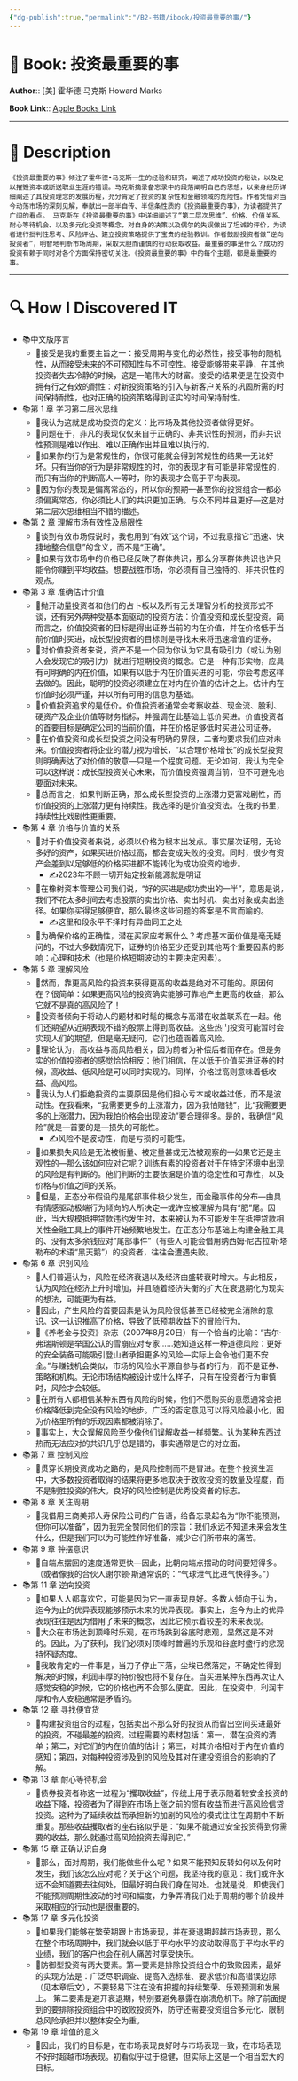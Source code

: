 ```yaml
---
{"dg-publish":true,"permalink":"/B2-书籍/ibook/投资最重要的事/"}
---
```



# 📔 Book: 投资最重要的事

**Author**:: [美] 霍华德·马克斯 Howard Marks

**Book Link**:: [Apple Books Link](ibooks://assetid/9216420D280E08BF03A61C17D21A2EE2)

---
# 🧾 Description
	《投资最重要的事》倾注了霍华德•马克斯一生的经验和研究，阐述了成功投资的秘诀，以及足以摧毁资本或断送职业生涯的错误。马克斯摘录备忘录中的段落阐明自己的思想，以亲身经历详细阐述了其投资理念的发展历程，充分肯定了投资的复杂性和金融领域的危险性。作者凭借对当今动荡市场的深刻见解，奉献出一部半自传、半信条性质的《投资最重要的事》，为读者提供了广阔的看点。 马克斯在《投资最重要的事》中详细阐述了“第二层次思维”、价格、价值关系、耐心等待机会、以及多元化投资等概念，对自身的决策以及偶尔的失误做出了坦诚的评价，为读者进行批判性思考、风险评估、建立投资策略提供了宝贵的经验教训。作者鼓励投资者做“逆向投资者”，明智地判断市场周期，采取大胆而谨慎的行动获取收益。最重要的事是什么？成功的投资有赖于同时对各个方面保持密切关注。《投资最重要的事》中的每个主题，都是最重要的事。

---
# 🔍 How I Discovered IT

- 📚中文版序言
	- 🎯接受是我的重要主旨之一：接受周期与变化的必然性，接受事物的随机性，从而接受未来的不可预知性与不可控性。接受能够带来平静，在其他投资者失去冷静的时候，这是一笔伟大的财富。接受的结果便是在投资中拥有行之有效的耐性：对新投资策略的引入与新客户关系的巩固所需的时间保持耐性，也对正确的投资策略得到证实的时间保持耐性。
- 📚第 1 章 学习第二层次思维
	- 🎯我认为这就是成功投资的定义：比市场及其他投资者做得更好。
	- 🎯问题在于，非凡的表现仅仅来自于正确的、非共识性的预测，而非共识性预测是难以作出、难以正确作出并且难以执行的。
	- 🎯如果你的行为是常规性的，你很可能就会得到常规性的结果—无论好坏。只有当你的行为是非常规性的时，你的表现才有可能是非常规性的，而只有当你的判断高人一等时，你的表现才会高于平均表现。
	- 🎯因为你的表现是偏离常态的，所以你的预期—甚至你的投资组合—都必须偏离常态，你必须比人们的共识更加正确。与众不同并且更好—这是对第二层次思维相当不错的描述。
- 📚第 2 章 理解市场有效性及局限性
	- 🎯谈到有效市场假说时，我也用到“有效”这个词，不过我意指它“迅速、快捷地整合信息”的含义，而不是“正确”。
	- 🎯如果有效市场中的价格已经反映了群体共识，那么分享群体共识也许只能令你赚到平均收益。想要战胜市场，你必须有自己独特的、非共识性的观点。
- 📚第 3 章 准确估计价值
	- 🎯抛开动量投资者和他们的占卜板以及所有无关理智分析的投资形式不谈，还有另外两种受基本面驱动的投资方法：价值投资和成长型投资。简而言之，价值投资者的目标是得出证券当前的内在价值，并在价格低于当前价值时买进，成长型投资者的目标则是寻找未来将迅速增值的证券。
	- 🎯对价值投资者来说，资产不是一个因为你认为它具有吸引力（或认为别人会发现它的吸引力）就进行短期投资的概念。它是一种有形实物，应具有可明确的内在价值，如果有以低于内在价值买进的可能，你会考虑这样去做的。因此，聪明的投资必须建立在对内在价值的估计之上。估计内在价值时必须严谨，并以所有可用的信息为基础。
	- 🎯价值投资追求的是低价。价值投资者通常会考察收益、现金流、股利、硬资产及企业价值等财务指标，并强调在此基础上低价买进。价值投资者的首要目标是确定公司的当前价值，并在价格足够低时买进公司证券。
	- 🎯在价值投资和成长型投资之间没有明确的界限，二者均要求我们应对未来。价值投资者将企业的潜力视为增长，“以合理价格增长”的成长型投资则明确表达了对价值的敬意—只是一个程度问题。无论如何，我认为完全可以这样说：成长型投资关心未来，而价值投资强调当前，但不可避免地要面对未来。
	- 🎯总而言之，如果判断正确，那么成长型投资的上涨潜力更富戏剧性，而价值投资的上涨潜力更有持续性。我选择的是价值投资法。在我的书里，持续性比戏剧性更重要。
- 📚第 4 章 价格与价值的关系
	- 🎯对于价值投资者来说，必须以价格为根本出发点。事实屡次证明，无论多好的资产，如果买进价格过高，都会变成失败的投资。同时，很少有资产会差到以足够低的价格买进都不能转化为成功投资的地步。
		- ✍️2023年不顾一切开始定投新能源就是明证
	- 🎯在橡树资本管理公司我们说，“好的买进是成功卖出的一半”，意思是说，我们不花太多时间去考虑股票的卖出价格、卖出时机、卖出对象或卖出途径。如果你买得足够便宜，那么最终这些问题的答案是不言而喻的。
		- ✍️这里和段永平不择时有异曲同工之处
	- 🎯为确保价格的正确性，潜在买家应考察什么？考虑基本面价值是毫无疑问的，不过大多数情况下，证券的价格至少还受到其他两个重要因素的影响：心理和技术（也是价格短期波动的主要决定因素）。
- 📚第 5 章 理解风险
	- 🎯然而，靠更高风险的投资来获得更高的收益是绝对不可能的。原因何在？很简单：如果更高风险的投资确实能够可靠地产生更高的收益，那么它就不是真的高风险了！
	- 🎯投资者倾向于将动人的题材和时髦的概念与高潜在收益联系在一起。他们还期望从近期表现不错的股票上得到高收益。这些热门投资可能暂时会实现人们的期望，但是毫无疑问，它们也蕴涵着高风险。
	- 🎯理论认为，高收益与高风险相关，因为前者为补偿后者而存在。但是务实的价值投资者的感觉恰恰相反：他们相信，在以低于价值买进证券的时候，高收益、低风险是可以同时实现的。同样，价格过高则意味着低收益、高风险。
	- 🎯我认为人们拒绝投资的主要原因是他们担心亏本或收益过低，而不是波动性。在我看来，“我需要更多的上涨潜力，因为我怕赔钱”，比“我需要更多的上涨潜力，因为我怕价格会出现波动”要合理得多。是的，我确信“风险”就是—首要的是—损失的可能性。
		- ✍️风险不是波动性，而是亏损的可能性。
	- 🎯如果损失风险是无法被衡量、被定量甚或无法被观察的—如果它还是主观性的—那么该如何应对它呢？训练有素的投资者对于在特定环境中出现的风险是有判断的。他们判断的主要依据是价值的稳定性和可靠性，以及价格与价值之间的关系。
	- 🎯但是，正态分布假设的是尾部事件极少发生，而金融事件的分布—由具有情感驱动极端行为倾向的人所决定—或许应被理解为具有“肥”尾。因此，当大规模抵押贷款违约发生时，本来被认为不可能发生在抵押贷款相关性金融工具上的事件开始频繁地发生。在正态分布基础上构建金融工具的、没有太多余钱应对“尾部事件”（有些人可能会借用纳西姆·尼古拉斯·塔勒布的术语“黑天鹅”）的投资者，往往会遭遇失败。  
- 📚第 6 章 识别风险
	- 🎯人们普遍认为，风险在经济衰退以及经济由盛转衰时增大。与此相反，认为风险在经济上升时增加，并且随着经济失衡的扩大在衰退期化为现实的想法，可能更为有益。
	- 🎯因此，产生风险的首要因素是认为风险很低甚至已经被完全消除的意识。这一认识推高了价格，导致了低预期收益下的冒险行为。
	- 🎯《养老金与投资》杂志（2007年8月20日）有一个恰当的比喻：“吉尔·弗瑞斯顿是举国公认的雪崩应对专家……她知道这样一种道德风险：更好的安全装备可能吸引登山者承担更多的风险—实际上会令他们更不安全。”与赚钱机会类似，市场的风险水平源自参与者的行为，而不是证券、策略和机构。无论市场结构被设计成什么样子，只有在投资者行为审慎时，风险才会较低。  
	- 🎯在所有人都相信某种东西有风险的时候，他们不愿购买的意愿通常会把价格降低到完全没有风险的地步。广泛的否定意见可以将风险最小化，因为价格里所有的乐观因素都被消除了。
	- 🎯事实上，大众误解风险至少像他们误解收益一样频繁。认为某种东西过热而无法应对的共识几乎总是错的，事实通常是它的对立面。
- 📚第 7 章 控制风险
	- 🎯贯穿长期投资成功之路的，是风险控制而不是冒进。在整个投资生涯中，大多数投资者取得的结果将更多地取决于致败投资的数量及程度，而不是制胜投资的伟大。良好的风险控制是优秀投资者的标志。
- 📚第 8 章 关注周期
	- 🎯我借用三商美邦人寿保险公司的广告语，给备忘录起名为“你不能预测，但你可以准备”，因为我完全赞同他们的宗旨：我们永远不知道未来会发生什么，但是我们可以为可能性作好准备，减少它们所带来的痛苦。
- 📚第 9 章 钟摆意识
	- 🎯自端点摆回的速度通常更快—因此，比朝向端点摆动的时间要短得多。（或者像我的合伙人谢尔顿·斯通常说的：“气球泄气比进气快得多。”）
- 📚第 11 章 逆向投资
	- 🎯如果人人都喜欢它，可能是因为它一直表现良好。多数人倾向于认为，迄今为止的优异表现能够预示未来的优异表现。事实上，迄今为止的优异表现往往是因为借用了未来的概念，因此它预示着较差的未来表现。
	- 🎯大众在市场达到顶峰时乐观，在市场跌到谷底时悲观，显然这是不对的。因此，为了获利，我们必须对顶峰时普遍的乐观和谷底时盛行的悲观持怀疑态度。
	- 🎯我敢肯定的一件事是，当刀子停止下落，尘埃已然落定，不确定性得到解决的时候，利润丰厚的特价股也将不复存在。当买进某种东西再次让人感觉安稳的时候，它的价格也再不会那么便宜。因此，在投资中，利润丰厚和令人安稳通常是矛盾的。  
- 📚第 12 章 寻找便宜货
	- 🎯构建投资组合的过程，包括卖出不那么好的投资从而留出空间买进最好的投资，不碰最差的投资。过程需要的素材包括：第一，潜在投资的清单；第二，对它们的内在价值的估计；第三，对其价格相对于内在价值的感知；第四，对每种投资涉及到的风险及其对在建投资组合的影响的了解。
- 📚第 13 章 耐心等待机会
	- 🎯债券投资者称这一过程为“攫取收益”，传统上用于表示随着较安全投资的收益下降，投资者为了得到在市场上涨之前的惯有收益而进行高风险信贷投资。这种为了延续收益而承担新的加剧的风险的模式往往在周期中不断重复。那些收益攫取者的座右铭似乎是：“如果不能通过安全投资得到你需要的收益，那么就通过高风险投资去得到它。”
- 📚第 15 章 正确认识自身
	- 🎯那么，面对周期，我们能做些什么呢？如果不能预知反转如何以及何时发生，我们该怎么应对呢？关于这个问题，我坚持我的意见：我们或许永远不会知道要去往何处，但最好明白我们身在何处。也就是说，即使我们不能预测周期性波动的时间和幅度，力争弄清我们处于周期的哪个阶段并采取相应的行动也是很重要的。
- 📚第 17 章 多元化投资
	- 🎯如果我们能够在繁荣期跟上市场表现，并在衰退期超越市场表现，那么在整个市场周期中，我们就会以低于平均水平的波动取得高于平均水平的业绩，我们的客户也会在别人痛苦时享受快乐。
	- 🎯防御型投资有两大要素。第一要素是排除投资组合中的致败因素，最好的实现方法是：广泛尽职调查、提高入选标准、要求低价和高错误边际（见本章后文），不要轻易下注在没有把握的持续繁荣、乐观预测和发展上。  第二要素是避开衰退期，特别要避免暴露在崩溃危机下。除了前面提到的要排除投资组合中的致败投资外，防守还需要投资组合多元化、限制总风险承担并以整体安全为重。
- 📚第 19 章 增值的意义
	- 🎯因此，我们的目标是，在市场表现良好时与市场表现一致，在市场表现不好时超越市场表现。初看似乎过于稳健，但实际上这是一个相当宏大的目标。
